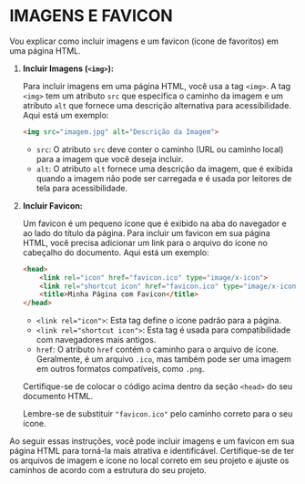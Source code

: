 # IMAGENS E FAVICON
Vou explicar como incluir imagens e um favicon (ícone de favoritos) em uma página HTML.

1. **Incluir Imagens (`<img>`):**

   Para incluir imagens em uma página HTML, você usa a tag `<img>`. A tag `<img>` tem um atributo `src` que especifica o caminho da imagem e um atributo `alt` que fornece uma descrição alternativa para acessibilidade. Aqui está um exemplo:

   ```html
   <img src="imagem.jpg" alt="Descrição da Imagem">
   ```

   - `src`: O atributo `src` deve conter o caminho (URL ou caminho local) para a imagem que você deseja incluir.
   - `alt`: O atributo `alt` fornece uma descrição da imagem, que é exibida quando a imagem não pode ser carregada e é usada por leitores de tela para acessibilidade.

2. **Incluir Favicon:**

   Um favicon é um pequeno ícone que é exibido na aba do navegador e ao lado do título da página. Para incluir um favicon em sua página HTML, você precisa adicionar um link para o arquivo do ícone no cabeçalho do documento. Aqui está um exemplo:

   ```html
   <head>
       <link rel="icon" href="favicon.ico" type="image/x-icon">
       <link rel="shortcut icon" href="favicon.ico" type="image/x-icon">
       <title>Minha Página com Favicon</title>
   </head>
   ```

   - `<link rel="icon">`: Esta tag define o ícone padrão para a página.
   - `<link rel="shortcut icon">`: Esta tag é usada para compatibilidade com navegadores mais antigos.
   - `href`: O atributo `href` contém o caminho para o arquivo de ícone. Geralmente, é um arquivo `.ico`, mas também pode ser uma imagem em outros formatos compatíveis, como `.png`.

   Certifique-se de colocar o código acima dentro da seção `<head>` do seu documento HTML.

   Lembre-se de substituir `"favicon.ico"` pelo caminho correto para o seu ícone.

Ao seguir essas instruções, você pode incluir imagens e um favicon em sua página HTML para torná-la mais atrativa e identificável. Certifique-se de ter os arquivos de imagem e ícone no local correto em seu projeto e ajuste os caminhos de acordo com a estrutura do seu projeto.